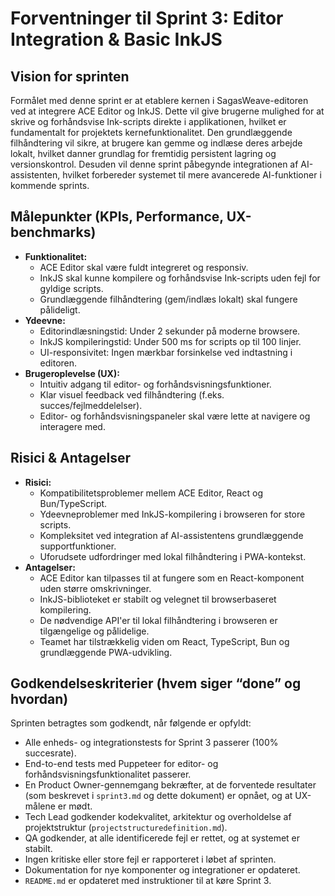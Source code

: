 # Forventninger til Sprint 3: Editor Integration & Basic InkJS

## Vision for sprinten
Formålet med denne sprint er at etablere kernen i SagasWeave-editoren ved at integrere ACE Editor og InkJS. Dette vil give brugerne mulighed for at skrive og forhåndsvise Ink-scripts direkte i applikationen, hvilket er fundamentalt for projektets kernefunktionalitet. Den grundlæggende filhåndtering vil sikre, at brugere kan gemme og indlæse deres arbejde lokalt, hvilket danner grundlag for fremtidig persistent lagring og versionskontrol. Desuden vil denne sprint påbegynde integrationen af AI-assistenten, hvilket forbereder systemet til mere avancerede AI-funktioner i kommende sprints.

## Målepunkter (KPIs, Performance, UX-benchmarks)
- **Funktionalitet:**
    - ACE Editor skal være fuldt integreret og responsiv.
    - InkJS skal kunne kompilere og forhåndsvise Ink-scripts uden fejl for gyldige scripts.
    - Grundlæggende filhåndtering (gem/indlæs lokalt) skal fungere pålideligt.
- **Ydeevne:**
    - Editorindlæsningstid: Under 2 sekunder på moderne browsere.
    - InkJS kompileringstid: Under 500 ms for scripts op til 100 linjer.
    - UI-responsivitet: Ingen mærkbar forsinkelse ved indtastning i editoren.
- **Brugeroplevelse (UX):**
    - Intuitiv adgang til editor- og forhåndsvisningsfunktioner.
    - Klar visuel feedback ved filhåndtering (f.eks. succes/fejlmeddelelser).
    - Editor- og forhåndsvisningspaneler skal være lette at navigere og interagere med.

## Risici & Antagelser
- **Risici:**
    - Kompatibilitetsproblemer mellem ACE Editor, React og Bun/TypeScript.
    - Ydeevneproblemer med InkJS-kompilering i browseren for store scripts.
    - Kompleksitet ved integration af AI-assistentens grundlæggende supportfunktioner.
    - Uforudsete udfordringer med lokal filhåndtering i PWA-kontekst.
- **Antagelser:**
    - ACE Editor kan tilpasses til at fungere som en React-komponent uden større omskrivninger.
    - InkJS-biblioteket er stabilt og velegnet til browserbaseret kompilering.
    - De nødvendige API'er til lokal filhåndtering i browseren er tilgængelige og pålidelige.
    - Teamet har tilstrækkelig viden om React, TypeScript, Bun og grundlæggende PWA-udvikling.

## Godkendelseskriterier (hvem siger “done” og hvordan)
Sprinten betragtes som godkendt, når følgende er opfyldt:
- Alle enheds- og integrationstests for Sprint 3 passerer (100% succesrate).
- End-to-end tests med Puppeteer for editor- og forhåndsvisningsfunktionalitet passerer.
- En Product Owner-gennemgang bekræfter, at de forventede resultater (som beskrevet i `sprint3.md` og dette dokument) er opnået, og at UX-målene er mødt.
- Tech Lead godkender kodekvalitet, arkitektur og overholdelse af projektstruktur (`projectstructuredefinition.md`).
- QA godkender, at alle identificerede fejl er rettet, og at systemet er stabilt.
- Ingen kritiske eller store fejl er rapporteret i løbet af sprinten.
- Dokumentation for nye komponenter og integrationer er opdateret.
- `README.md` er opdateret med instruktioner til at køre Sprint 3.
